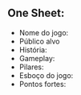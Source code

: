 <h2>One Sheet: </h2>
<ul>
  <li>Nome do jogo:
  <li>Público alvo
  <li>História:
  <li>Gameplay:
  <li>Pilares:
  <li>Esboço do jogo:
  <li>Pontos fortes:
</ul>